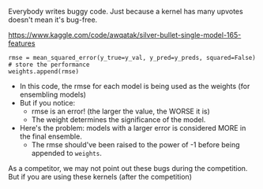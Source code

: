 
Everybody writes buggy code. Just because a kernel has many upvotes doesn't mean it's bug-free.

https://www.kaggle.com/code/awqatak/silver-bullet-single-model-165-features
```
rmse = mean_squared_error(y_true=y_val, y_pred=y_preds, squared=False)
# store the performance
weights.append(rmse)
```
- In this code, the rmse for each model is being used as the weights (for ensembling models)
- But if you notice:
	- rmse is an error! (the larger the value, the WORSE it is)
	- The weight determines the significance of the model.
- Here's the problem: models with a larger error is considered MORE in the final ensemble.
	- The rmse should've been raised to the power of -1 before being appended to `weights`.


As a competitor, we may not point out these bugs during the competition. But if you are using these kernels (after the competition)
